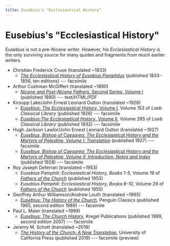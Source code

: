 ```yaml
---
title: Eusebius's "Ecclesiastical History"
---
```


# Eusebius's "Ecclesiastical History"

Eusebius is not a pre-Nicene writer. However, his *Ecclesiastical History* is the only surviving source for many quotes and fragments from much earlier writers.

* Christian Frederick Crusé (translated ~1833)
  * [*The Ecclesiastical History of Eusebius Pamphilus*](https://archive.org/details/ecclesiasticalhi00euse) (published 1833-1856, ten editions) --- facsimile
* Arthur Cushman McGiffert (translated ~1890)
  * [*Nicene and Post-Nicene Fathers*, Second Series, Volume I](https://ccel.org/ccel/schaff/npnf201/npnf201) (published 1890) --- text/HTML/PDF
* Kirsopp Lake/John Ernest Leonard Oulton (translated ~1926)
  * [*Eusebius: The Ecclesiastical History*, Volume I](https://archive.org/details/ecclesiasticalhi01euseuoft), Volume 153 of *Loeb Classical Library* (published 1926) --- facsimile
  * [*Eusebius:The Ecclesiastical History*, Volume II](https://archive.org/details/ecclesiasticalhi02euseuoft), Volume 265 of *Loeb Classical Library* (published 1932) --- facsimile
* Hugh Jackson Lawlor/John Ernest Leonard Oulton (translated ~1927)
  * [*Eusebius, Bishop of Caesarea: The Ecclesiastical History and the Martyrs of Palestine, Volume I: Translation*](https://archive.org/details/SPCKEusebius1) (published 1927) --- facsimile
  * [*Eusebius, Bishop of Caesarea: The Ecclesiastical History and the Martyrs of Palestine, Volume II: Introduction, Notes and Index*](https://archive.org/details/SPCKEusebius2) (published 1928) --- facsimile
* Roy Joseph Deferrari (translated ~1953)
  * *Eusebius Pamphili: Ecclesiastical History, Books 1-5*, Volume 19 of [*Fathers of the Church*](fathersofthechurch.html) (published 1953)
  * *Eusebius Pamphili: Ecclesiastical History, Books 6-10*, Volume 29 of [*Fathers of the Church*](fathersofthechurch.html) (published 1955)
* Geoffrey Arthur Williamson/Andrew Louth (translated ~1965)
  * [*Eusebius: The History of the Church*](https://archive.org/details/historyofchurchf0000euse), Penguin Classics (published 1965, second edition 1989) --- facsimile
* Paul L. Maier (translated ~1999)
  * [*Eusebius: The Church History*](https://archive.org/details/eusebiuschurchhi0000unse), Kregel Publications (published 1999, second edition 2007) --- facsimile
* Jeremy M. Schott (translated ~2019)
  * [*The History of the Church: A New Translation*](https://www.google.com/books/edition/The_History_of_the_Church/WfCFDwAAQBAJ), University of California Press (published 2019) --- facsimile (preview)
